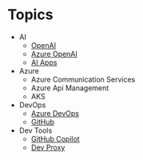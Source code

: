 # Topics

* AI
  * [OpenAI](./AI/OpenAI.md)
  * [Azure OpenAI](./AI/AzureOpenAI.md)
  * [AI Apps](./AI/AIApps.md)
* Azure
  * Azure Communication Services
  * Azure Api Management
  * AKS
* DevOps
  * [Azure DevOps](./DevOps/AzureDevOps.md)
  * [GitHub](./DevOps/GitHub.md)
* Dev Tools
  * [GitHub Copilot](./DevTools/GitHubCopilot.md)
  * [Dev Proxy](./DevTools/DevProxy.md)
